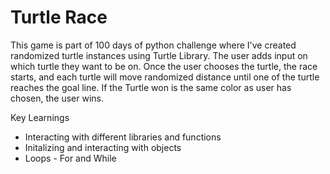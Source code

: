 # Turtle Race
This game is part of 100 days of python challenge where I've created randomized turtle instances using Turtle Library. 
The user adds input on which turtle they want to be on. 
Once the user chooses the turtle, the race starts, and each turtle will move randomized distance until one of the turtle reaches the goal line.
If the Turtle won is the same color as user has chosen, the user wins. 

Key Learnings
* Interacting with different libraries and functions
* Initalizing and interacting with objects
* Loops - For and While 
